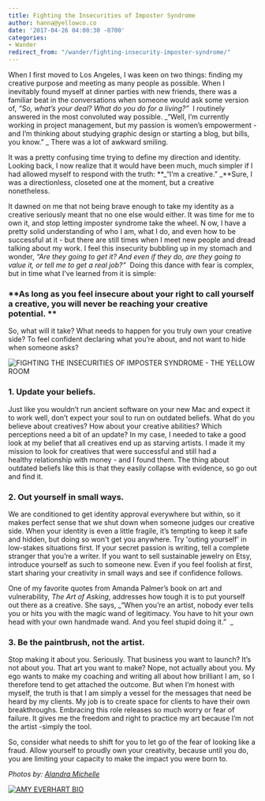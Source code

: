 ```yaml
---
title: Fighting the Insecurities of Imposter Syndrome
author: hanna@yellowco.co
date: '2017-04-26 04:00:30 -0700'
categories:
- Wander
redirect_from: "/wander/fighting-insecurity-imposter-syndrome/"
---
```


When I first moved to Los Angeles, I was keen on two things: finding my creative purpose and meeting as many people as possible. When I inevitably found myself at dinner parties with new friends, there was a familiar beat in the conversations when someone would ask some version of, _“So, what’s your deal? What do you do for a living?”_  I routinely answered in the most convoluted way possible. _“Well, I’m currently working in project management, but my passion is women’s empowerment - and I’m thinking about studying graphic design or starting a blog, but bills, you know.” _ There was a lot of awkward smiling.

It was a pretty confusing time trying to define my direction and identity. Looking back, I now realize that it would have been much, much simpler if I had allowed myself to respond with the truth: **_“I’m a creative.” _**Sure, I was a directionless, closeted one at the moment, but a creative nonetheless.

It dawned on me that not being brave enough to take my identity as a creative seriously meant that no one else would either. It was time for me to own it, and stop letting imposter syndrome take the wheel. N ow, I have a pretty solid understanding of who I am, what I do, and even how to be successful at it - but there are still times when I meet new people and dread talking about my work. I feel this insecurity bubbling up in my stomach and wonder, _“Are they going to get it? And even if they do, are they going to value it, or tell me to get a real job?”_  Doing this dance with fear is complex, but in time what I've learned from it is simple:

### **As long as you feel insecure about your right to call yourself a creative, you will never be reaching your creative potential. **

So, what will it take? What needs to happen for you truly own your creative side? To feel confident declaring what you’re about, and not want to hide when someone asks?

![FIGHTING THE INSECURITIES OF IMPOSTER SYNDROME - THE YELLOW ROOM](http://yellowco.co/wp-content/uploads/2017/04/DSC0516.jpg "FIGHTING THE INSECURITIES OF IMPOSTER SYNDROME - THE YELLOW ROOM")

### **1\. Update your beliefs.**

Just like you wouldn’t run ancient software on your new Mac and expect it to work well, don’t expect your soul to run on outdated beliefs. What do you believe about creatives? How about your creative abilities? Which perceptions need a bit of an update? In my case, I needed to take a good look at my belief that all creatives end up as starving artists. I made it my mission to look for creatives that were successful and still had a healthy relationship with money - and I found them. The thing about outdated beliefs like this is that they easily collapse with evidence, so go out and find it.

### **2\. Out yourself in small ways.**

We are conditioned to get identity approval everywhere but within, so it makes perfect sense that we shut down when someone judges our creative side. When your identity is even a little fragile, it’s tempting to keep it safe and hidden, but doing so won't get you anywhere. Try 'outing yourself' in low-stakes situations first. If your secret passion is writing, tell a complete stranger that you’re a writer. If you want to sell sustainable jewelry on Etsy, introduce yourself as such to someone new. Even if you feel foolish at first, start sharing your creativity in small ways and see if confidence follows.

One of my favorite quotes from Amanda Palmer’s book on art and vulnerability, _The Art of Asking_, addresses how tough it is to put yourself out there as a creative. She says, _“When you’re an artist, nobody ever tells you or hits you with the magic wand of legitimacy. You have to hit your own head with your own handmade wand. And you feel stupid doing it.”  _

### **3\. Be the paintbrush, not the artist.**

Stop making it about you. Seriously. That business you want to launch? It’s not about you. That art you want to make? Nope, not actually about you. My ego wants to make my coaching and writing all about how brilliant I am, so I therefore tend to get attached the outcome. But when I’m honest with myself, the truth is that I am simply a vessel for the messages that need be heard by my clients. My job is to create space for clients to have their own breakthroughs. Embracing this role releases so much worry or fear of failure. It gives me the freedom and right to practice my art because I’m not the artist -simply the tool.

So, consider what needs to shift for you to let go of the fear of looking like a fraud. Allow yourself to proudly own your creativity, because until you do, you are limiting your capacity to make the impact you were born to.

_Photos by: [Alandra Michelle](http://www.alandramichelle.com/)_

[![AMY EVERHART BIO](http://yellowco.co/wp-content/uploads/2017/04/AMY-EVERHART-BIO.jpg)](http://www.amyeverhartcoaching.com/)
